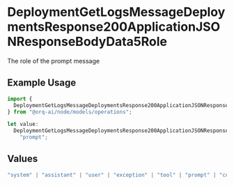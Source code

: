 # DeploymentGetLogsMessageDeploymentsResponse200ApplicationJSONResponseBodyData5Role

The role of the prompt message

## Example Usage

```typescript
import {
  DeploymentGetLogsMessageDeploymentsResponse200ApplicationJSONResponseBodyData5Role,
} from "@orq-ai/node/models/operations";

let value:
  DeploymentGetLogsMessageDeploymentsResponse200ApplicationJSONResponseBodyData5Role =
    "prompt";
```

## Values

```typescript
"system" | "assistant" | "user" | "exception" | "tool" | "prompt" | "correction" | "expected_output"
```